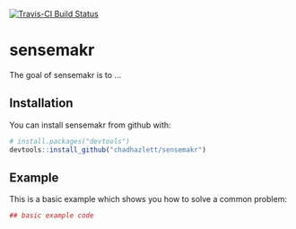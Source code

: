 
<!-- README.md is generated from README.Rmd. Please edit that file -->
[![Travis-CI Build Status](https://travis-ci.org/chadhazlett/sensemakr.svg?branch=master)](https://travis-ci.org/chadhazlett/sensemakr)

sensemakr
=========

The goal of sensemakr is to ...

Installation
------------

You can install sensemakr from github with:

``` r
# install.packages("devtools")
devtools::install_github("chadhazlett/sensemakr")
```

Example
-------

This is a basic example which shows you how to solve a common problem:

``` r
## basic example code
```
